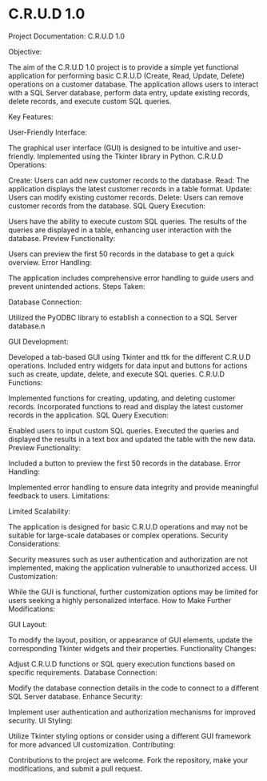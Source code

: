 # C.R.U.D 1.0
Project Documentation: C.R.U.D 1.0

Objective:

The aim of the C.R.U.D 1.0 project is to provide a simple yet functional application for performing basic C.R.U.D (Create, Read, Update, Delete) operations on a customer database. The application allows users to interact with a SQL Server database, perform data entry, update existing records, delete records, and execute custom SQL queries.

Key Features:

User-Friendly Interface:

The graphical user interface (GUI) is designed to be intuitive and user-friendly.
Implemented using the Tkinter library in Python.
C.R.U.D Operations:

Create: Users can add new customer records to the database.
Read: The application displays the latest customer records in a table format.
Update: Users can modify existing customer records.
Delete: Users can remove customer records from the database.
SQL Query Execution:

Users have the ability to execute custom SQL queries.
The results of the queries are displayed in a table, enhancing user interaction with the database.
Preview Functionality:

Users can preview the first 50 records in the database to get a quick overview.
Error Handling:

The application includes comprehensive error handling to guide users and prevent unintended actions.
Steps Taken:

Database Connection:

Utilized the PyODBC library to establish a connection to a SQL Server database.n

GUI Development:

Developed a tab-based GUI using Tkinter and ttk for the different C.R.U.D operations.
Included entry widgets for data input and buttons for actions such as create, update, delete, and execute SQL queries.
C.R.U.D Functions:

Implemented functions for creating, updating, and deleting customer records.
Incorporated functions to read and display the latest customer records in the application.
SQL Query Execution:

Enabled users to input custom SQL queries.
Executed the queries and displayed the results in a text box and updated the table with the new data.
Preview Functionality:

Included a button to preview the first 50 records in the database.
Error Handling:

Implemented error handling to ensure data integrity and provide meaningful feedback to users.
Limitations:

Limited Scalability:

The application is designed for basic C.R.U.D operations and may not be suitable for large-scale databases or complex operations.
Security Considerations:

Security measures such as user authentication and authorization are not implemented, making the application vulnerable to unauthorized access.
UI Customization:

While the GUI is functional, further customization options may be limited for users seeking a highly personalized interface.
How to Make Further Modifications:

GUI Layout:

To modify the layout, position, or appearance of GUI elements, update the corresponding Tkinter widgets and their properties.
Functionality Changes:

Adjust C.R.U.D functions or SQL query execution functions based on specific requirements.
Database Connection:

Modify the database connection details in the code to connect to a different SQL Server database.
Enhance Security:

Implement user authentication and authorization mechanisms for improved security.
UI Styling:

Utilize Tkinter styling options or consider using a different GUI framework for more advanced UI customization.
Contributing:

Contributions to the project are welcome. Fork the repository, make your modifications, and submit a pull request.
